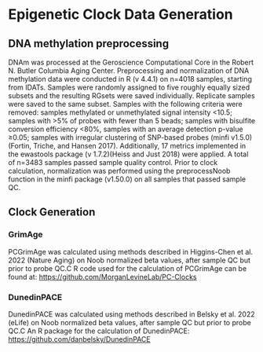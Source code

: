# Epigenetic Clock Data Generation

## DNA methylation preprocessing
DNAm was processed at the Geroscience Computational Core in the Robert N. Butler Columbia Aging Center. Preprocessing and normalization of DNA methylation data were conducted in R (v 4.4.1) on n=4018 samples, starting from IDATs. Samples were randomly assigned to five roughly equally sized subsets and the resulting RGsets were saved individually. Replicate samples were saved to the same subset. Samples with the following criteria were removed: samples methylated or unmethylated signal intensity <10.5; samples with >5% of probes with fewer than 5 beads; samples with bisulfite conversion efficiency <80%, samples with an average detection p-value ≥0.05; samples with irregular clustering of SNP-based probes (minfi v1.5.0)(Fortin, Triche, and Hansen 2017). Additionally, 17 metrics implemented in the ewastools package (v 1.7.2)(Heiss and Just 2018) were applied. A total of n=3483 samples passed sample quality control. Prior to clock calculation, normalization was performed using the preprocessNoob function in the minfi package (v1.50.0) on all samples that passed sample QC. 

## Clock Generation

### GrimAge
PCGrimAge was calculated using methods described in Higgins-Chen et al. 2022 (Nature Aging) on Noob normalized beta values, after sample QC but prior to probe QC.C R code used for the calculation of PCGrimAge can be found at: https://github.com/MorganLevineLab/PC-Clocks

### DunedinPACE
DunedinPACE was calculated using methods described in Belsky et al. 2022 (eLife) on Noob normalized beta values, after sample QC but prior to probe QC.C An R package for the calculation of DunedinPACE: https://github.com/danbelsky/DunedinPACE
